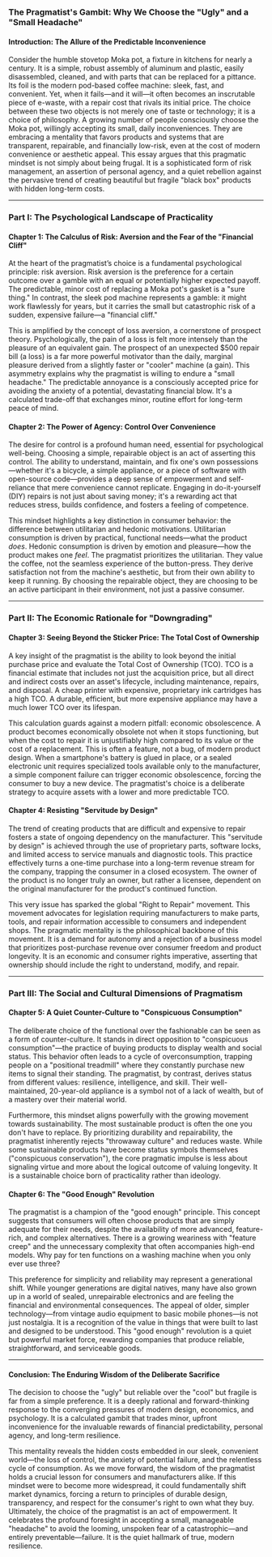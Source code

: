 ### **The Pragmatist's Gambit: Why We Choose the "Ugly" and a "Small Headache"**

#### **Introduction: The Allure of the Predictable Inconvenience**

Consider the humble stovetop Moka pot, a fixture in kitchens for nearly a century. It is a simple, robust assembly of aluminum and plastic, easily disassembled, cleaned, and with parts that can be replaced for a pittance. Its foil is the modern pod-based coffee machine: sleek, fast, and convenient. Yet, when it fails—and it will—it often becomes an inscrutable piece of e-waste, with a repair cost that rivals its initial price. The choice between these two objects is not merely one of taste or technology; it is a choice of philosophy. A growing number of people consciously choose the Moka pot, willingly accepting its small, daily inconveniences. They are embracing a mentality that favors products and systems that are transparent, repairable, and financially low-risk, even at the cost of modern convenience or aesthetic appeal. This essay argues that this pragmatic mindset is not simply about being frugal. It is a sophisticated form of risk management, an assertion of personal agency, and a quiet rebellion against the pervasive trend of creating beautiful but fragile "black box" products with hidden long-term costs.

---

### **Part I: The Psychological Landscape of Practicality**

#### **Chapter 1: The Calculus of Risk: Aversion and the Fear of the "Financial Cliff"**

At the heart of the pragmatist’s choice is a fundamental psychological principle: risk aversion. Risk aversion is the preference for a certain outcome over a gamble with an equal or potentially higher expected payoff. The predictable, minor cost of replacing a Moka pot's gasket is a "sure thing." In contrast, the sleek pod machine represents a gamble: it might work flawlessly for years, but it carries the small but catastrophic risk of a sudden, expensive failure—a "financial cliff."

This is amplified by the concept of loss aversion, a cornerstone of prospect theory. Psychologically, the pain of a loss is felt more intensely than the pleasure of an equivalent gain. The prospect of an unexpected $500 repair bill (a loss) is a far more powerful motivator than the daily, marginal pleasure derived from a slightly faster or "cooler" machine (a gain). This asymmetry explains why the pragmatist is willing to endure a "small headache." The predictable annoyance is a consciously accepted price for avoiding the anxiety of a potential, devastating financial blow. It's a calculated trade-off that exchanges minor, routine effort for long-term peace of mind.

#### **Chapter 2: The Power of Agency: Control Over Convenience**

The desire for control is a profound human need, essential for psychological well-being. Choosing a simple, repairable object is an act of asserting this control. The ability to understand, maintain, and fix one's own possessions—whether it's a bicycle, a simple appliance, or a piece of software with open-source code—provides a deep sense of empowerment and self-reliance that mere convenience cannot replicate. Engaging in do-it-yourself (DIY) repairs is not just about saving money; it's a rewarding act that reduces stress, builds confidence, and fosters a feeling of competence.

This mindset highlights a key distinction in consumer behavior: the difference between utilitarian and hedonic motivations. Utilitarian consumption is driven by practical, functional needs—what the product _does_. Hedonic consumption is driven by emotion and pleasure—how the product makes one _feel_. The pragmatist prioritizes the utilitarian. They value the coffee, not the seamless experience of the button-press. They derive satisfaction not from the machine's aesthetic, but from their own ability to keep it running. By choosing the repairable object, they are choosing to be an active participant in their environment, not just a passive consumer.

---

### **Part II: The Economic Rationale for "Downgrading"**

#### **Chapter 3: Seeing Beyond the Sticker Price: The Total Cost of Ownership**

A key insight of the pragmatist is the ability to look beyond the initial purchase price and evaluate the Total Cost of Ownership (TCO). TCO is a financial estimate that includes not just the acquisition price, but all direct and indirect costs over an asset's lifecycle, including maintenance, repairs, and disposal. A cheap printer with expensive, proprietary ink cartridges has a high TCO. A durable, efficient, but more expensive appliance may have a much lower TCO over its lifespan.

This calculation guards against a modern pitfall: economic obsolescence. A product becomes economically obsolete not when it stops functioning, but when the cost to repair it is unjustifiably high compared to its value or the cost of a replacement. This is often a feature, not a bug, of modern product design. When a smartphone's battery is glued in place, or a sealed electronic unit requires specialized tools available only to the manufacturer, a simple component failure can trigger economic obsolescence, forcing the consumer to buy a new device. The pragmatist's choice is a deliberate strategy to acquire assets with a lower and more predictable TCO.

#### **Chapter 4: Resisting "Servitude by Design"**

The trend of creating products that are difficult and expensive to repair fosters a state of ongoing dependency on the manufacturer. This "servitude by design" is achieved through the use of proprietary parts, software locks, and limited access to service manuals and diagnostic tools. This practice effectively turns a one-time purchase into a long-term revenue stream for the company, trapping the consumer in a closed ecosystem. The owner of the product is no longer truly an owner, but rather a licensee, dependent on the original manufacturer for the product's continued function.

This very issue has sparked the global "Right to Repair" movement. This movement advocates for legislation requiring manufacturers to make parts, tools, and repair information accessible to consumers and independent shops. The pragmatic mentality is the philosophical backbone of this movement. It is a demand for autonomy and a rejection of a business model that prioritizes post-purchase revenue over consumer freedom and product longevity. It is an economic and consumer rights imperative, asserting that ownership should include the right to understand, modify, and repair.

---

### **Part III: The Social and Cultural Dimensions of Pragmatism**

#### **Chapter 5: A Quiet Counter-Culture to "Conspicuous Consumption"**

The deliberate choice of the functional over the fashionable can be seen as a form of counter-culture. It stands in direct opposition to "conspicuous consumption"—the practice of buying products to display wealth and social status. This behavior often leads to a cycle of overconsumption, trapping people on a "positional treadmill" where they constantly purchase new items to signal their standing. The pragmatist, by contrast, derives status from different values: resilience, intelligence, and skill. Their well-maintained, 20-year-old appliance is a symbol not of a lack of wealth, but of a mastery over their material world.

Furthermore, this mindset aligns powerfully with the growing movement towards sustainability. The most sustainable product is often the one you don't have to replace. By prioritizing durability and repairability, the pragmatist inherently rejects "throwaway culture" and reduces waste. While some sustainable products have become status symbols themselves ("conspicuous conservation"), the core pragmatic impulse is less about signaling virtue and more about the logical outcome of valuing longevity. It is a sustainable choice born of practicality rather than ideology.

#### **Chapter 6: The "Good Enough" Revolution**

The pragmatist is a champion of the "good enough" principle. This concept suggests that consumers will often choose products that are simply adequate for their needs, despite the availability of more advanced, feature-rich, and complex alternatives. There is a growing weariness with "feature creep" and the unnecessary complexity that often accompanies high-end models. Why pay for ten functions on a washing machine when you only ever use three?

This preference for simplicity and reliability may represent a generational shift. While younger generations are digital natives, many have also grown up in a world of sealed, unrepairable electronics and are feeling the financial and environmental consequences. The appeal of older, simpler technology—from vintage audio equipment to basic mobile phones—is not just nostalgia. It is a recognition of the value in things that were built to last and designed to be understood. This "good enough" revolution is a quiet but powerful market force, rewarding companies that produce reliable, straightforward, and serviceable goods.

---

#### **Conclusion: The Enduring Wisdom of the Deliberate Sacrifice**

The decision to choose the "ugly" but reliable over the "cool" but fragile is far from a simple preference. It is a deeply rational and forward-thinking response to the converging pressures of modern design, economics, and psychology. It is a calculated gambit that trades minor, upfront inconvenience for the invaluable rewards of financial predictability, personal agency, and long-term resilience.

This mentality reveals the hidden costs embedded in our sleek, convenient world—the loss of control, the anxiety of potential failure, and the relentless cycle of consumption. As we move forward, the wisdom of the pragmatist holds a crucial lesson for consumers and manufacturers alike. If this mindset were to become more widespread, it could fundamentally shift market dynamics, forcing a return to principles of durable design, transparency, and respect for the consumer's right to own what they buy. Ultimately, the choice of the pragmatist is an act of empowerment. It celebrates the profound foresight in accepting a small, manageable "headache" to avoid the looming, unspoken fear of a catastrophic—and entirely preventable—failure. It is the quiet hallmark of true, modern resilience.
